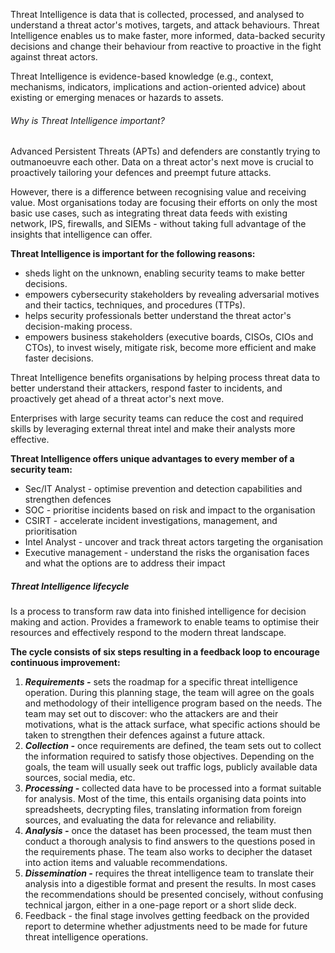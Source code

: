 Threat Intelligence is data that is collected, processed, and analysed to understand a threat actor's motives, targets, and attack behaviours.
Threat Intelligence enables us to make faster, more informed, data-backed security decisions and change their behaviour from reactive to proactive in the fight against threat actors.

Threat Intelligence is evidence-based knowledge (e.g., context, mechanisms, indicators, implications and action-oriented advice) about existing or emerging menaces or hazards to assets.

###### Why is Threat Intelligence important?
Advanced Persistent Threats (APTs) and defenders are constantly trying to outmanoeuvre each other. Data on a threat actor's next move is crucial to proactively tailoring your defences and preempt future attacks.

However, there is a difference between recognising value and receiving value. Most organisations today are focusing their efforts on only the most basic use cases, such as integrating threat data feeds with existing network, IPS, firewalls, and SIEMs - without taking full advantage of the insights that intelligence can offer.

**Threat Intelligence is important for the following reasons:**
- sheds light on the unknown, enabling security teams to make better decisions.
- empowers cybersecurity stakeholders by revealing adversarial motives and their tactics, techniques, and procedures (TTPs).
- helps security professionals better understand the threat actor's decision-making process.
- empowers business stakeholders (executive boards, CISOs, CIOs and CTOs), to invest wisely, mitigate risk, become more efficient and make faster decisions.

Threat Intelligence benefits organisations by helping process threat data to better understand their attackers, respond faster to incidents, and proactively get ahead of a threat actor's next move.

Enterprises with large security teams can reduce the cost and required skills by leveraging external threat intel and make their analysts more effective.

**Threat Intelligence offers unique advantages to every member of a security team:**
- Sec/IT Analyst - optimise prevention and detection capabilities and strengthen defences
- SOC - prioritise incidents based on risk and impact to the organisation
- CSIRT - accelerate incident investigations, management, and prioritisation
- Intel Analyst - uncover and track threat actors targeting the organisation
- Executive management - understand the risks the organisation faces and what the options are to address their impact

##### Threat Intelligence lifecycle
Is a process to transform raw data into finished intelligence for decision making and action. 
Provides a framework to enable teams to optimise their resources and effectively respond to the modern threat landscape.

**The cycle consists of six steps resulting in a feedback loop to encourage continuous improvement:**
1. ***Requirements -*** sets the roadmap for a specific threat intelligence operation. During this planning stage, the team will agree on the goals and methodology of their intelligence program based on the needs. The team may set out to discover: who the attackers are and their motivations, what is the attack surface, what specific actions should be taken to strengthen their defences against a future attack.
2. ***Collection -*** once requirements are defined, the team sets out to collect the information required to satisfy those objectives. Depending on the goals, the team will usually seek out traffic logs, publicly available data sources, social media, etc.
3. ***Processing -*** collected data have to be processed into a format suitable for analysis. Most of the time, this entails organising data points into spreadsheets, decrypting files, translating information from foreign sources, and evaluating the data for relevance and reliability. 
4. ***Analysis -*** once the dataset has been processed, the team must then conduct a thorough analysis to find answers to the questions posed in the requirements phase. The team also works to decipher the dataset into action items and valuable recommendations.
5. ***Dissemination -*** requires the threat intelligence team to translate their analysis into a digestible format and present the results. In most cases the recommendations should be presented concisely, without confusing technical jargon, either in a one-page report or a short slide deck.
6. Feedback - the final stage involves getting feedback on the provided report to determine whether adjustments need to be made for future threat intelligence operations. 
